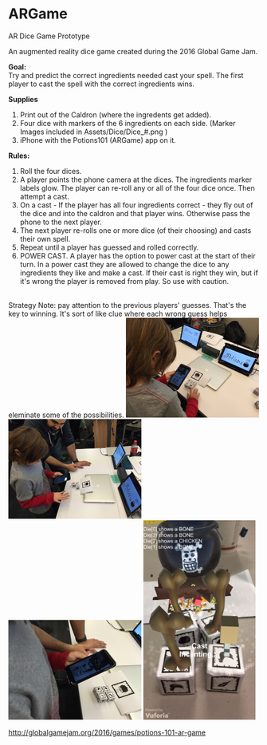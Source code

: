 # ARGame
AR Dice Game Prototype

An augmented reality dice game created during the 2016 Global Game Jam.

<b>Goal:</b> <br>
Try and predict the correct ingredients needed cast your spell. The first player to cast the spell with the correct ingredients wins.

<b>Supplies</b> <br>
1. Print out of the Caldron (where the ingredents get added). <br>
2. Four dice with markers of the 6 ingredients on each side. (Marker Images included in Assets/Dice/Dice_#.png ) <br>
3. iPhone with the Potions101 (ARGame) app on it. <br>

<b>Rules:</b> <br>
1. Roll the four dices. <br>
2. A player points the phone camera at the dices.  The ingredients marker labels glow. The player can re-roll any or all of the four dice once. Then attempt a cast. <br>
3. On a cast - If the player has all four ingredients correct - they fly out of the dice and into the caldron and that player wins. Otherwise pass the phone to the next player. <br>
4. The next player re-rolls one or more dice (of their choosing) and casts their own spell.  <br>
5. Repeat until a player has guessed and rolled correctly. <br>
6. POWER CAST. A player has the option to power cast at the start of their turn. In a power cast they are allowed to change the dice to any ingredients they like and make a cast. If their cast is right they win, but if it's wrong the player is removed from play. So use with caution.  

<br>
Strategy Note: pay attention to the previous players' guesses. That's the key to winning. It's sort of like clue where each wrong guess helps eleminate some of the possibilities. 

<img src="KidWithDice_1.jpg" alt="Roll1" height="200">
<img src="KidWithDice_2.jpg" alt="Roll2" height="200">
<img src="KidWithDice_3.jpg" alt="Roll3" height="200">
<img src="Ingredients.jpg" alt="Ingredients" height="400"><br>

http://globalgamejam.org/2016/games/potions-101-ar-game



